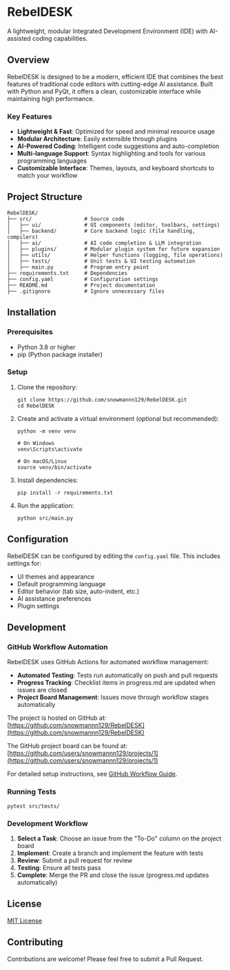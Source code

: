 # RebelDESK

A lightweight, modular Integrated Development Environment (IDE) with AI-assisted coding capabilities.

## Overview

RebelDESK is designed to be a modern, efficient IDE that combines the best features of traditional code editors with cutting-edge AI assistance. Built with Python and PyQt, it offers a clean, customizable interface while maintaining high performance.

### Key Features

- **Lightweight & Fast**: Optimized for speed and minimal resource usage
- **Modular Architecture**: Easily extensible through plugins
- **AI-Powered Coding**: Intelligent code suggestions and auto-completion
- **Multi-language Support**: Syntax highlighting and tools for various programming languages
- **Customizable Interface**: Themes, layouts, and keyboard shortcuts to match your workflow

## Project Structure

```
RebelDESK/
├── src/                 # Source code
│   ├── ui/              # UI components (editor, toolbars, settings)
│   ├── backend/         # Core backend logic (file handling, compilers)
│   ├── ai/              # AI code completion & LLM integration
│   ├── plugins/         # Modular plugin system for future expansion
│   ├── utils/           # Helper functions (logging, file operations)
│   ├── tests/           # Unit tests & UI testing automation
│   ├── main.py          # Program entry point
├── requirements.txt     # Dependencies
├── config.yaml          # Configuration settings
├── README.md            # Project documentation
├── .gitignore           # Ignore unnecessary files
```

## Installation

### Prerequisites

- Python 3.8 or higher
- pip (Python package installer)

### Setup

1. Clone the repository:
   ```
   git clone https://github.com/snowmannn129/RebelDESK.git
   cd RebelDESK
   ```

2. Create and activate a virtual environment (optional but recommended):
   ```
   python -m venv venv
   
   # On Windows
   venv\Scripts\activate
   
   # On macOS/Linux
   source venv/bin/activate
   ```

3. Install dependencies:
   ```
   pip install -r requirements.txt
   ```

4. Run the application:
   ```
   python src/main.py
   ```

## Configuration

RebelDESK can be configured by editing the `config.yaml` file. This includes settings for:

- UI themes and appearance
- Default programming language
- Editor behavior (tab size, auto-indent, etc.)
- AI assistance preferences
- Plugin settings

## Development

### GitHub Workflow Automation

RebelDESK uses GitHub Actions for automated workflow management:

- **Automated Testing**: Tests run automatically on push and pull requests
- **Progress Tracking**: Checklist items in progress.md are updated when issues are closed
- **Project Board Management**: Issues move through workflow stages automatically

The project is hosted on GitHub at: [https://github.com/snowmannn129/RebelDESK](https://github.com/snowmannn129/RebelDESK)

The GitHub project board can be found at: [https://github.com/users/snowmannn129/projects/1](https://github.com/users/snowmannn129/projects/1)

For detailed setup instructions, see [GitHub Workflow Guide](docs/github_workflow_guide.md).

### Running Tests

```
pytest src/tests/
```

### Development Workflow

1. **Select a Task**: Choose an issue from the "To-Do" column on the project board
2. **Implement**: Create a branch and implement the feature with tests
3. **Review**: Submit a pull request for review
4. **Testing**: Ensure all tests pass
5. **Complete**: Merge the PR and close the issue (progress.md updates automatically)

## License

[MIT License](LICENSE)

## Contributing

Contributions are welcome! Please feel free to submit a Pull Request.
